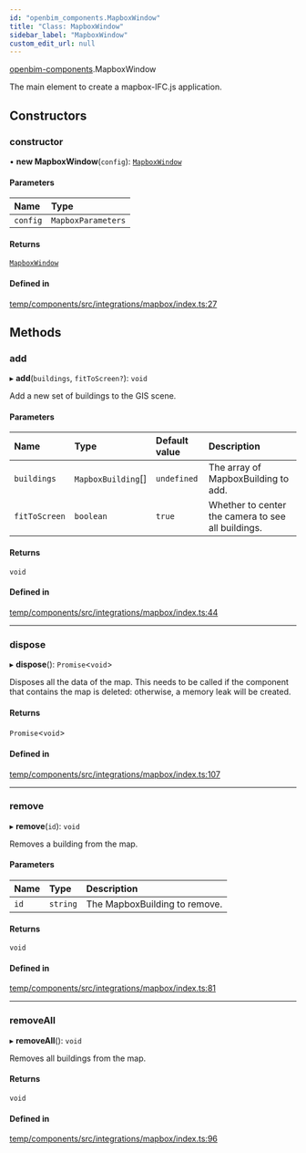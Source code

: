 ```yaml
---
id: "openbim_components.MapboxWindow"
title: "Class: MapboxWindow"
sidebar_label: "MapboxWindow"
custom_edit_url: null
---
```


[openbim-components](../modules/openbim_components.md).MapboxWindow

The main element to create a mapbox-IFC.js application.

## Constructors

### constructor

• **new MapboxWindow**(`config`): [`MapboxWindow`](openbim_components.MapboxWindow.md)

#### Parameters

| Name | Type |
| :------ | :------ |
| `config` | `MapboxParameters` |

#### Returns

[`MapboxWindow`](openbim_components.MapboxWindow.md)

#### Defined in

[temp/components/src/integrations/mapbox/index.ts:27](https://github.com/IFCjs/components/blob/0c38d20/src/integrations/mapbox/index.ts#L27)

## Methods

### add

▸ **add**(`buildings`, `fitToScreen?`): `void`

Add a new set of buildings to the GIS scene.

#### Parameters

| Name | Type | Default value | Description |
| :------ | :------ | :------ | :------ |
| `buildings` | `MapboxBuilding`[] | `undefined` | The array of MapboxBuilding to add. |
| `fitToScreen` | `boolean` | `true` | Whether to center the camera to see all buildings. |

#### Returns

`void`

#### Defined in

[temp/components/src/integrations/mapbox/index.ts:44](https://github.com/IFCjs/components/blob/0c38d20/src/integrations/mapbox/index.ts#L44)

___

### dispose

▸ **dispose**(): `Promise`<`void`\>

Disposes all the data of the map. This needs to be called if the
component that contains the map is deleted: otherwise, a memory leak
will be created.

#### Returns

`Promise`<`void`\>

#### Defined in

[temp/components/src/integrations/mapbox/index.ts:107](https://github.com/IFCjs/components/blob/0c38d20/src/integrations/mapbox/index.ts#L107)

___

### remove

▸ **remove**(`id`): `void`

Removes a building from the map.

#### Parameters

| Name | Type | Description |
| :------ | :------ | :------ |
| `id` | `string` | The MapboxBuilding to remove. |

#### Returns

`void`

#### Defined in

[temp/components/src/integrations/mapbox/index.ts:81](https://github.com/IFCjs/components/blob/0c38d20/src/integrations/mapbox/index.ts#L81)

___

### removeAll

▸ **removeAll**(): `void`

Removes all buildings from the map.

#### Returns

`void`

#### Defined in

[temp/components/src/integrations/mapbox/index.ts:96](https://github.com/IFCjs/components/blob/0c38d20/src/integrations/mapbox/index.ts#L96)
